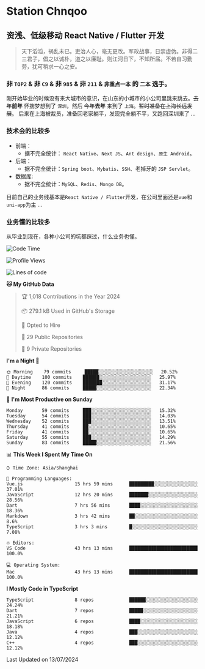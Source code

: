 # Station Chnqoo

## 资浅、低级移动 React Native / Flutter 开发

> 天下滔滔，祸乱未已。吏治人心，毫无更改。军政战事，日崇虚伪。非得二三君子，倡之以诚朴，道之以廉耻。则江河日下，不知所届。不若自习勤劳，犹可稍求一心之安。

### 非 `TOP2` & 非 `C9` & 非 `985` & 非 `211` & `非重点一本` 的 `二本` 选手。

刚开始毕业的时候没有来大城市的意识，在山东的小城市的小公司里跳来跳去。~~去年~~**前年** 怀揣梦想到了 `深圳`，然后 ~~今年~~**去年** 来到了 `上海`。~~暂时准备在上海长远发展~~。
后来在上海被裁员，准备回老家躺平，发现完全躺不平，又跑回深圳来了 ...

### 技术会的比较多

- 前端：
  - 据不完全统计： `React Native`、`Next JS`、`Ant design`、`原生 Android`。
- 后端：
  - 据不完全统计：`Spring boot`、`Mybatis`、`SSH`、老掉牙的 `JSP Servlet`。
- 数据库:
  - 据不完全统计：`MySQL`、`Redis`、`Mongo DB`。

目前自己的业务线基本是`React Native / Flutter`开发，在公司里面还是`vue`和`uni-app`为主 ...

### 业务懂的比较多

从毕业到现在，各种小公司的坑都踩过，什么业务也懂。

<!--START_SECTION:waka-->
![Code Time](http://img.shields.io/badge/Code%20Time-5%2C540%20hrs%2035%20mins-blue)

![Profile Views](http://img.shields.io/badge/Profile%20Views-0-blue)

![Lines of code](https://img.shields.io/badge/From%20Hello%20World%20I%27ve%20Written-265%20Thousand%20lines%20of%20code-blue)

**🐱 My GitHub Data** 

> 🏆 1,018 Contributions in the Year 2024
 > 
> 📦 279.1 kB Used in GitHub's Storage 
 > 
> 💼 Opted to Hire
 > 
> 📜 29 Public Repositories 
 > 
> 🔑 9 Private Repositories  
 > 
**I'm a Night 🦉** 

```text
🌞 Morning    79 commits     █████░░░░░░░░░░░░░░░░░░░░   20.52% 
🌆 Daytime    100 commits    ██████░░░░░░░░░░░░░░░░░░░   25.97% 
🌃 Evening    120 commits    ███████░░░░░░░░░░░░░░░░░░   31.17% 
🌙 Night      86 commits     █████░░░░░░░░░░░░░░░░░░░░   22.34%

```
📅 **I'm Most Productive on Sunday** 

```text
Monday       59 commits     ███░░░░░░░░░░░░░░░░░░░░░░   15.32% 
Tuesday      54 commits     ███░░░░░░░░░░░░░░░░░░░░░░   14.03% 
Wednesday    52 commits     ███░░░░░░░░░░░░░░░░░░░░░░   13.51% 
Thursday     41 commits     ██░░░░░░░░░░░░░░░░░░░░░░░   10.65% 
Friday       41 commits     ██░░░░░░░░░░░░░░░░░░░░░░░   10.65% 
Saturday     55 commits     ███░░░░░░░░░░░░░░░░░░░░░░   14.29% 
Sunday       83 commits     █████░░░░░░░░░░░░░░░░░░░░   21.56%

```


📊 **This Week I Spent My Time On** 

```text
⌚︎ Time Zone: Asia/Shanghai

💬 Programming Languages: 
Vue.js                   15 hrs 59 mins      █████████░░░░░░░░░░░░░░░░   37.01% 
JavaScript               12 hrs 20 mins      ███████░░░░░░░░░░░░░░░░░░   28.56% 
Dart                     7 hrs 56 mins       ████░░░░░░░░░░░░░░░░░░░░░   18.36% 
Markdown                 3 hrs 42 mins       ██░░░░░░░░░░░░░░░░░░░░░░░   8.6% 
TypeScript               3 hrs 3 mins        █░░░░░░░░░░░░░░░░░░░░░░░░   7.08%

🔥 Editors: 
VS Code                  43 hrs 13 mins      █████████████████████████   100.0%

💻 Operating System: 
Mac                      43 hrs 13 mins      █████████████████████████   100.0%

```

**I Mostly Code in TypeScript** 

```text
TypeScript               8 repos             ██████░░░░░░░░░░░░░░░░░░░   24.24% 
Dart                     7 repos             █████░░░░░░░░░░░░░░░░░░░░   21.21% 
JavaScript               6 repos             ████░░░░░░░░░░░░░░░░░░░░░   18.18% 
Java                     4 repos             ███░░░░░░░░░░░░░░░░░░░░░░   12.12% 
C++                      4 repos             ███░░░░░░░░░░░░░░░░░░░░░░   12.12%

```



 Last Updated on 13/07/2024
<!--END_SECTION:waka-->

<!---
ChenqiaoStation/ChenqiaoStation is a ✨ special ✨ repository because its `README.md` (this file) appears on your GitHub profile.
You can click the Preview link to take a look at your changes.
--->
